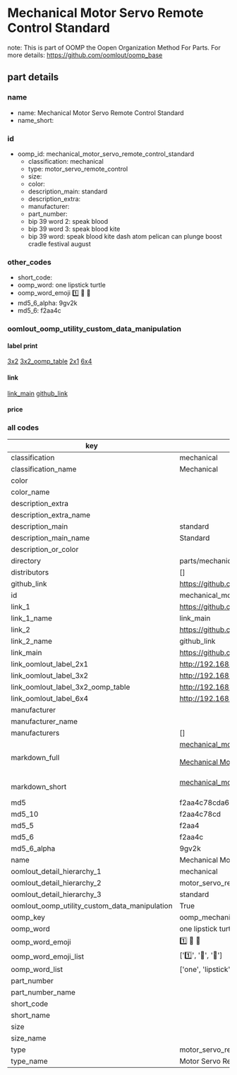 # Mechanical Motor Servo Remote Control Standard  

note: This is part of OOMP the Oopen Organization Method For Parts. For more details: https://github.com/oomlout/oomp_base

##  part details





### name
* name: Mechanical Motor Servo Remote Control Standard
* name_short: 
### id
* oomp_id: mechanical_motor_servo_remote_control_standard
  * classification: mechanical
  * type: motor_servo_remote_control
  * size: 
  * color: 
  * description_main: standard
  * description_extra: 
  * manufacturer: 
  * part_number: 
  * bip 39 word 2: speak blood
  * bip 39 word 3: speak blood kite
  * bip 39 word: speak blood kite dash atom pelican can plunge boost cradle festival august

### other_codes
* short_code: 
* oomp_word: one lipstick turtle
* oomp_word_emoji :one: :lipstick: :turtle:
* md5_6_alpha: 9gv2k
* md5_6: f2aa4c






### oomlout_oomp_utility_custom_data_manipulation
#### label print
[3x2](http://192.168.1.245:1112/?label=oomp%209gv2k)
[3x2_oomp_table](http://192.168.1.107:1112/?label=oomp%209gv2k)
[2x1](http://192.168.1.242:1112/?label=oomp%209gv2k)
[6x4](http://192.168.1.55:1112/?label=oomp%209gv2k)    

#### link

[link_main](https://github.com/oomlout/oomlout_oomp_current_version_messy/tree/main/parts/mechanical_motor_servo_remote_control_standard) [github_link](https://github.com/oomlout/oomlout_oomp_part_src/tree/main/parts/mechanical_motor_servo_remote_control_standard)                             

#### price







### all codes 
| key | value |  
| --- | --- |  
| classification | mechanical |  
| classification_name | Mechanical |  
| color |  |  
| color_name |  |  
| description_extra |  |  
| description_extra_name |  |  
| description_main | standard |  
| description_main_name | Standard |  
| description_or_color |   |  
| directory | parts/mechanical_motor_servo_remote_control_standard |  
| distributors | [] |  
| github_link | https://github.com/oomlout/oomlout_oomp_part_src/tree/main/parts/mechanical_motor_servo_remote_control_standard |  
| id | mechanical_motor_servo_remote_control_standard |  
| link_1 | https://github.com/oomlout/oomlout_oomp_current_version_messy/tree/main/parts/mechanical_motor_servo_remote_control_standard |  
| link_1_name | link_main |  
| link_2 | https://github.com/oomlout/oomlout_oomp_part_src/tree/main/parts/mechanical_motor_servo_remote_control_standard |  
| link_2_name | github_link |  
| link_main | https://github.com/oomlout/oomlout_oomp_current_version_messy/tree/main/parts/mechanical_motor_servo_remote_control_standard |  
| link_oomlout_label_2x1 | http://192.168.1.242:1112/?label=oomp%209gv2k |  
| link_oomlout_label_3x2 | http://192.168.1.245:1112/?label=oomp%209gv2k |  
| link_oomlout_label_3x2_oomp_table | http://192.168.1.107:1112/?label=oomp%209gv2k |  
| link_oomlout_label_6x4 | http://192.168.1.55:1112/?label=oomp%209gv2k |  
| manufacturer |  |  
| manufacturer_name |  |  
| manufacturers | [] |  
| markdown_full | [mechanical_motor_servo_remote_control_standard](https://github.com/oomlout/oomlout_oomp_current_version_messy/tree/main/parts/mechanical_motor_servo_remote_control_standard)<br>[](https://github.com/oomlout/oomlout_oomp_current_version_messy/tree/main/parts/mechanical_motor_servo_remote_control_standard)<br>[Mechanical Motor Servo Remote Control Standard](https://github.com/oomlout/oomlout_oomp_current_version_messy/tree/main/parts/mechanical_motor_servo_remote_control_standard)<br><br> |  
| markdown_short | [mechanical_motor_servo_remote_control_standard](https://github.com/oomlout/oomlout_oomp_current_version_messy/tree/main/parts/mechanical_motor_servo_remote_control_standard)<br><br> |  
| md5 | f2aa4c78cda6e41e8907237af645fe86 |  
| md5_10 | f2aa4c78cd |  
| md5_5 | f2aa4 |  
| md5_6 | f2aa4c |  
| md5_6_alpha | 9gv2k |  
| name | Mechanical Motor Servo Remote Control Standard |  
| oomlout_detail_hierarchy_1 | mechanical |  
| oomlout_detail_hierarchy_2 | motor_servo_remote_control |  
| oomlout_detail_hierarchy_3 | standard |  
| oomlout_oomp_utility_custom_data_manipulation | True |  
| oomp_key | oomp_mechanical_motor_servo_remote_control_standard |  
| oomp_word | one lipstick turtle |  
| oomp_word_emoji | :one: :lipstick: :turtle: |  
| oomp_word_emoji_list | [':one:', ':lipstick:', ':turtle:'] |  
| oomp_word_list | ['one', 'lipstick', 'turtle'] |  
| part_number |  |  
| part_number_name |  |  
| short_code |  |  
| short_name |  |  
| size |  |  
| size_name |  |  
| type | motor_servo_remote_control |  
| type_name | Motor Servo Remote Control |  
